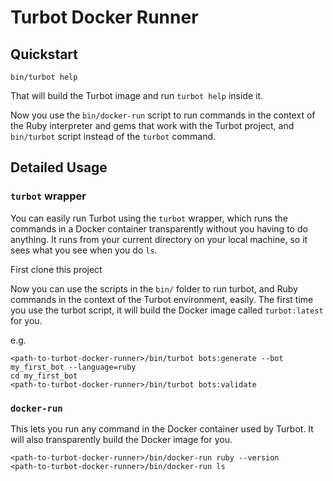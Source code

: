 # Turbot Docker Runner

## Quickstart

```
bin/turbot help
```

That will build the Turbot image and run `turbot help` inside it.

Now you use the `bin/docker-run` script to run commands in the context of the Ruby interpreter and gems that work with the Turbot project, and `bin/turbot` script instead of the `turbot` command.

## Detailed Usage

### `turbot` wrapper

You can easily run Turbot using the `turbot` wrapper, which runs the commands in a Docker container transparently without you having to do anything. It runs from your current directory on your local machine, so it sees what you see when you do `ls`.

First clone this project 

Now you can use the scripts in the `bin/` folder to run turbot, and Ruby commands in the context of the Turbot environment, easily. The first time you use the turbot script, it will build the Docker image called `turbot:latest` for you.

e.g.

```
<path-to-turbot-docker-runner>/bin/turbot bots:generate --bot my_first_bot --language=ruby
cd my_first_bot
<path-to-turbot-docker-runner>/bin/turbot bots:validate
```
### `docker-run` ###

This lets you run any command in the Docker container used by Turbot. It will also transparently build the Docker image for you.

```
<path-to-turbot-docker-runner>/bin/docker-run ruby --version
<path-to-turbot-docker-runner>/bin/docker-run ls
```
